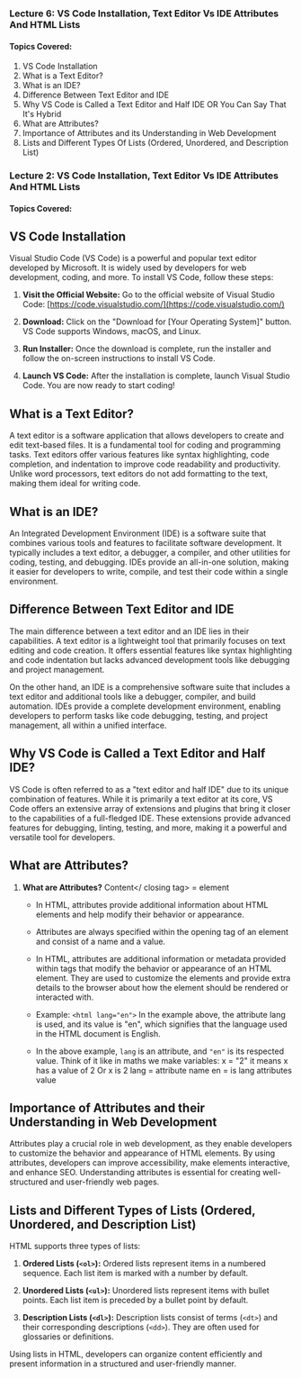 ### Lecture 6: VS Code Installation, Text Editor Vs IDE Attributes And HTML Lists

#### Topics Covered:

1. VS Code Installation
2. What is a Text Editor?
3. What is an IDE?
4. Difference Between Text Editor and IDE
5. Why VS Code is Called a Text Editor and Half IDE OR You Can Say That It's Hybrid
6. What are Attributes?
7. Importance of Attributes and its Understanding in Web Development
8. Lists and Different Types Of Lists (Ordered, Unordered, and Description List)

### Lecture 2: VS Code Installation, Text Editor Vs IDE Attributes And HTML Lists

#### Topics Covered:

## VS Code Installation

Visual Studio Code (VS Code) is a powerful and popular text editor developed by Microsoft. It is widely used by developers for web development, coding, and more. To install VS Code, follow these steps:

1. **Visit the Official Website:** Go to the official website of Visual Studio Code: [https://code.visualstudio.com/](https://code.visualstudio.com/)

2. **Download:** Click on the "Download for [Your Operating System]" button. VS Code supports Windows, macOS, and Linux.

3. **Run Installer:** Once the download is complete, run the installer and follow the on-screen instructions to install VS Code.

4. **Launch VS Code:** After the installation is complete, launch Visual Studio Code. You are now ready to start coding!

## What is a Text Editor?

A text editor is a software application that allows developers to create and edit text-based files. It is a fundamental tool for coding and programming tasks. Text editors offer various features like syntax highlighting, code completion, and indentation to improve code readability and productivity. Unlike word processors, text editors do not add formatting to the text, making them ideal for writing code.

## What is an IDE?

An Integrated Development Environment (IDE) is a software suite that combines various tools and features to facilitate software development. It typically includes a text editor, a debugger, a compiler, and other utilities for coding, testing, and debugging. IDEs provide an all-in-one solution, making it easier for developers to write, compile, and test their code within a single environment.

## Difference Between Text Editor and IDE

The main difference between a text editor and an IDE lies in their capabilities. A text editor is a lightweight tool that primarily focuses on text editing and code creation. It offers essential features like syntax highlighting and code indentation but lacks advanced development tools like debugging and project management.

On the other hand, an IDE is a comprehensive software suite that includes a text editor and additional tools like a debugger, compiler, and build automation. IDEs provide a complete development environment, enabling developers to perform tasks like code debugging, testing, and project management, all within a unified interface.

## Why VS Code is Called a Text Editor and Half IDE?

VS Code is often referred to as a "text editor and half IDE" due to its unique combination of features. While it is primarily a text editor at its core, VS Code offers an extensive array of extensions and plugins that bring it closer to the capabilities of a full-fledged IDE. These extensions provide advanced features for debugging, linting, testing, and more, making it a powerful and versatile tool for developers.

## What are Attributes?

1. **What are Attributes?**
   <opening tag>Content</ closing tag> = element

   - In HTML, attributes provide additional information about HTML elements and help modify their behavior or appearance.
   - Attributes are always specified within the opening tag of an element and consist of a name and a value.

   - In HTML, attributes are additional information or metadata provided within tags that modify the behavior or appearance of an HTML element. They are used to customize the elements and provide extra details to the browser about how the element should be rendered or interacted with.

   - Example: `<html lang="en">` In the example above, the attribute lang is used, and its value is "en", which signifies that the language used in the HTML document is English.

   - In the above example, `lang` is an attribute, and `"en"` is its respected value. Think of it like in maths we make variables:
     x = "2" it means x has a value of 2 Or x is 2
     lang = attribute name
     en = is lang attributes value

## Importance of Attributes and their Understanding in Web Development

Attributes play a crucial role in web development, as they enable developers to customize the behavior and appearance of HTML elements. By using attributes, developers can improve accessibility, make elements interactive, and enhance SEO. Understanding attributes is essential for creating well-structured and user-friendly web pages.

## Lists and Different Types of Lists (Ordered, Unordered, and Description List)

HTML supports three types of lists:

1. **Ordered Lists (`<ol>`):** Ordered lists represent items in a numbered sequence. Each list item is marked with a number by default.

2. **Unordered Lists (`<ul>`):** Unordered lists represent items with bullet points. Each list item is preceded by a bullet point by default.

3. **Description Lists (`<dl>`):** Description lists consist of terms (`<dt>`) and their corresponding descriptions (`<dd>`). They are often used for glossaries or definitions.

Using lists in HTML, developers can organize content efficiently and present information in a structured and user-friendly manner.

